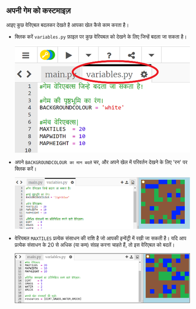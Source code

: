 ## अपनी गेम को कस्टमाइज़

आइए कुछ वेरिएबल बदलकर देखते है आपका खेल कैसे काम करता है।

+ क्लिक करें `variables.py` फ़ाइल पर कुछ वेरियबल को देखने के लिए जिन्हें बदला जा सकता है।
    
    ![स्क्रीनशॉट](images/craft-variables.png)

+ अपने ` BACKGROUNDCOLOUR का मान बदलें ` चर, और अपने खेल में परिवर्तन देखने के लिए 'रन' पर क्लिक करें।
    
    ![स्क्रीनशॉट](images/craft-background.png)

+ वेरियबल ` MAXTILES ` प्रत्येक संसाधन की राशि है जो आपकी इन्वेंट्री में रखी जा सकती है। यदि आप प्रत्येक संसाधन के 20 से अधिक (या कम) संग्रह करना चाहते हैं, तो इस वेरिएबल को बदलें।
    
    ![स्क्रीनशॉट](images/craft-maxtiles.png)